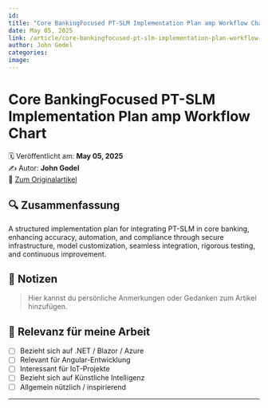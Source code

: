 ```yaml
---
id: 
title: "Core BankingFocused PT-SLM Implementation Plan amp Workflow Chart"
date: May 05, 2025
link: /article/core-bankingfocused-pt-slm-implementation-plan-workflow-chart/
author: John Godel
categories: 
image: 
---
```


# Core BankingFocused PT-SLM Implementation Plan amp Workflow Chart

🗓️ Veröffentlicht am: **May 05, 2025**  
✍️ Autor: **John Godel**  
🔗 [Zum Originalartikel](/article/core-bankingfocused-pt-slm-implementation-plan-workflow-chart/)

## 🔍 Zusammenfassung

A structured implementation plan for integrating PT-SLM in core banking, enhancing accuracy, automation, and compliance through secure infrastructure, model customization, seamless integration, rigorous testing, and continuous improvement.

## 📌 Notizen

> Hier kannst du persönliche Anmerkungen oder Gedanken zum Artikel hinzufügen.

## 🧠 Relevanz für meine Arbeit

- [ ] Bezieht sich auf .NET / Blazor / Azure
- [ ] Relevant für Angular-Entwicklung
- [ ] Interessant für IoT-Projekte
- [ ] Bezieht sich auf Künstliche Intelligenz
- [ ] Allgemein nützlich / inspirierend

---
